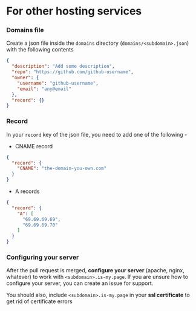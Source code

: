 # For other hosting services

### Domains file
Create a json file inside the `domains` directory (`domains/<subdomain>.json`) with the following contents
```json
{
  "description": "Add some description",
  "repo": "https://github.com/github-username",
  "owner": {
    "username": "github-username",
    "email": "any@email"
  },
  "record": {}
}
```

### Record
In your `record` key of the json file, you need to add one of the following -
* CNAME record
```json
{
  "record": {
    "CNAME": "the-domain-you-own.com"
  }
}
```

* A records
```json
{
  "record": {
    "A": [
      "69.69.69.69",
      "69.69.69.70"
    ]
  }
}
```

### Configuring your server
After the pull request is merged, **configure your server** (apache, nginx, whatever) to work with `<subdomain>.is-my.page`. If you are unsure how to configure your server, you can create an issue for support.

You should also, include `<subdomain>.is-my.page` in your **ssl certificate** to get rid of certificate errors

